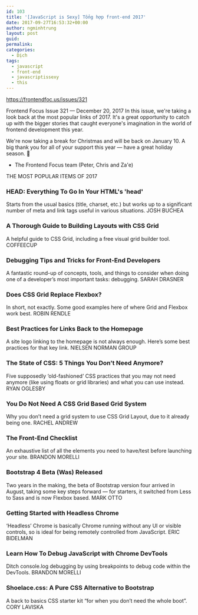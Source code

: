 ```yaml
---
id: 103
title: '[JavaScript is Sexy] Tổng hợp front-end 2017'
date: 2017-09-27T16:53:32+00:00
author: ngminhtrung
layout: post
guid: 
permalink: 
categories:
  - Dịch
tags:
  - javascript
  - front-end
  - javascriptissexy
  - this
---
```


https://frontendfoc.us/issues/321

Frontend Focus
Issue 321 — December 20, 2017
In this issue, we're taking a look back at the most popular links of 2017. It's a great opportunity to catch up with the bigger stories that caught everyone's imagination in the world of frontend development this year.

We're now taking a break for Christmas and will be back on January 10. A big thank you for all of your support this year — have a great holiday season. 🙂

- The Frontend Focus team (Peter, Chris and Za'e)

THE MOST POPULAR ITEMS OF 2017

### HEAD: Everything To Go In Your HTML's 'head'
Starts from the usual basics (title, charset, etc.) but works up to a significant number of meta and link tags useful in various situations.
JOSH BUCHEA

### A Thorough Guide to Building Layouts with CSS Grid
A helpful guide to CSS Grid, including a free visual grid builder tool.
COFFEECUP

### Debugging Tips and Tricks for Front-End Developers
A fantastic round-up of concepts, tools, and things to consider when doing one of a developer’s most important tasks: debugging.
SARAH DRASNER


### Does CSS Grid Replace Flexbox?
In short, not exactly. Some good examples here of where Grid and Flexbox work best.
ROBIN RENDLE

### Best Practices for Links Back to the Homepage
A site logo linking to the homepage is not always enough. Here’s some best practices for that key link.
NIELSEN NORMAN GROUP

### The State of CSS: 5 Things You Don't Need Anymore?
Five supposedly ‘old-fashioned’ CSS practices that you may not need anymore (like using floats or grid libraries) and what you can use instead.
RYAN OGLESBY

### You Do Not Need A CSS Grid Based Grid System
Why you don’t need a grid system to use CSS Grid Layout, due to it already being one.
RACHEL ANDREW

### The Front-End Checklist
An exhaustive list of all the elements you need to have/test before launching your site.
BRANDON MORELLI

### Bootstrap 4 Beta (Was) Released
Two years in the making, the beta of Bootstrap version four arrived in August, taking some key steps forward — for starters, it switched from Less to Sass and is now Flexbox based.
MARK OTTO

### Getting Started with Headless Chrome
‘Headless’ Chrome is basically Chrome running without any UI or visible controls, so is ideal for being remotely controlled from JavaScript.
ERIC BIDELMAN

### Learn How To Debug JavaScript with Chrome DevTools
Ditch console.log debugging by using breakpoints to debug code within the DevTools.
BRANDON MORELLI

### Shoelace.css: A Pure CSS Alternative to Bootstrap
A back to basics CSS starter kit “for when you don’t need the whole boot”.
CORY LAVISKA